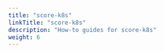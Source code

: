 ```yaml
---
title: "score-k8s"
linkTitle: "score-k8s"
description: "How-to guides for score-k8s"
weight: 6
---
```

